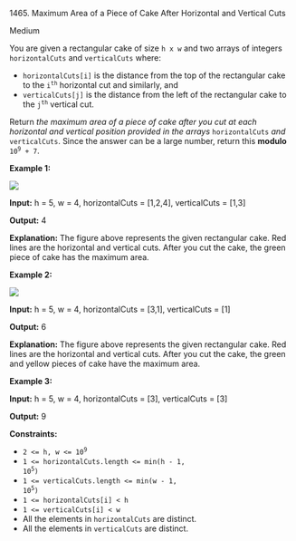 1465\. Maximum Area of a Piece of Cake After Horizontal and Vertical Cuts

Medium

You are given a rectangular cake of size `h x w` and two arrays of integers `horizontalCuts` and `verticalCuts` where:

*   `horizontalCuts[i]` is the distance from the top of the rectangular cake to the <code>i<sup>th</sup></code> horizontal cut and similarly, and
*   `verticalCuts[j]` is the distance from the left of the rectangular cake to the <code>j<sup>th</sup></code> vertical cut.

Return _the maximum area of a piece of cake after you cut at each horizontal and vertical position provided in the arrays_ `horizontalCuts` _and_ `verticalCuts`. Since the answer can be a large number, return this **modulo** <code>10<sup>9</sup> + 7</code>.

**Example 1:**

![](https://leetcode-in-java.github.io/src/main/java/g1401_1500/s1465_maximum_area_of_a_piece_of_cake_after_horizontal_and_vertical_cuts/leetcode_max_area_2.png)

**Input:** h = 5, w = 4, horizontalCuts = [1,2,4], verticalCuts = [1,3]

**Output:** 4

**Explanation:** The figure above represents the given rectangular cake. Red lines are the horizontal and vertical cuts. After you cut the cake, the green piece of cake has the maximum area.

**Example 2:**

![](https://leetcode-in-java.github.io/src/main/java/g1401_1500/s1465_maximum_area_of_a_piece_of_cake_after_horizontal_and_vertical_cuts/leetcode_max_area_3.png)

**Input:** h = 5, w = 4, horizontalCuts = [3,1], verticalCuts = [1]

**Output:** 6

**Explanation:** The figure above represents the given rectangular cake. Red lines are the horizontal and vertical cuts. After you cut the cake, the green and yellow pieces of cake have the maximum area.

**Example 3:**

**Input:** h = 5, w = 4, horizontalCuts = [3], verticalCuts = [3]

**Output:** 9

**Constraints:**

*   <code>2 <= h, w <= 10<sup>9</sup></code>
*   <code>1 <= horizontalCuts.length <= min(h - 1, 10<sup>5</sup>)</code>
*   <code>1 <= verticalCuts.length <= min(w - 1, 10<sup>5</sup>)</code>
*   `1 <= horizontalCuts[i] < h`
*   `1 <= verticalCuts[i] < w`
*   All the elements in `horizontalCuts` are distinct.
*   All the elements in `verticalCuts` are distinct.